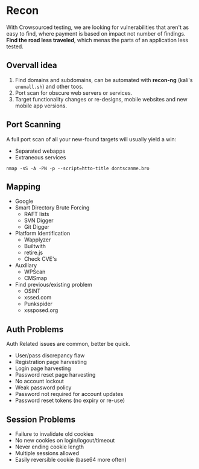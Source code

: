 # Recon

With Crowsourced testing, we are looking for vulnerabilities that aren't as easy to find, where payment is based on impact not number of findings. __Find the road less traveled__, which menas the parts of an application less tested.

## Overvall idea

1. Find domains and subdomains, can be automated with __recon-ng__ (kali's `enumall.sh`) and other toos.
2. Port scan for obscure web servers or services.
3. Target functionality changes or re-designs, mobile websites and new mobile app versions.

## Port Scanning

A full port scan of all your new-found targets will usually yield a win:

* Separated webapps
* Extraneous services

```
nmap -sS -A -PN -p --script=htto-title dontscanme.bro
```

## Mapping

* Google
* Smart Directory Brute Forcing
	* RAFT lists
	* SVN Digger
	* Git Digger
* Platform Identification
	* Wapplyzer
	* Builtwith
	* retire.js
	* Check CVE's
* Auxiliary
	* WPScan
	* CMSmap
* Find previous/existing problem
	* OSINT
	* xssed.com
	* Punkspider
	* xssposed.org

## Auth Problems

Auth Related issues are common, better be quick.

* User/pass discrepancy flaw
* Registration page harvesting
* Login page harvesting
* Password reset page harvesting
* No account lockout
* Weak password policy
* Password not required for account updates
* Password reset tokens (no expiry or re-use)

## Session Problems

* Failure to invalidate old cookies
* No new cookies on login/logout/timeout
* Never ending cookie length
* Multiple sessions allowed
* Easily reversible cookie (base64 more often)

